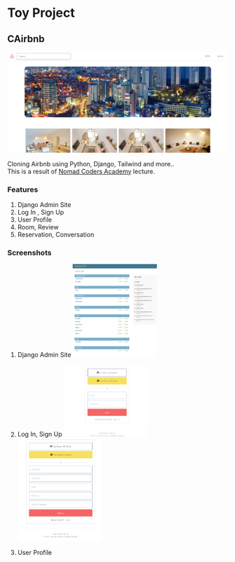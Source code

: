 # Toy Project

## CAirbnb

<img src="screenshots/1.png" /><br>

Cloning Airbnb using Python, Django, Tailwind and more..<br>
This is a result of [Nomad Coders Academy](https://academy.nomadcoders.co/) lecture.

### Features

1. Django Admin Site
2. Log In , Sign Up
3. User Profile
4. Room, Review
5. Reservation, Conversation

### Screenshots

1. Django Admin Site
   <img src="screenshots/1-2.png" width="40%" height="50%" />
2. Log In, Sign Up
   <img src="screenshots/2.png" width="40%" height="50%" />
   <img src="screenshots/3.png" width="40%" height="50%" />

3. User Profile
